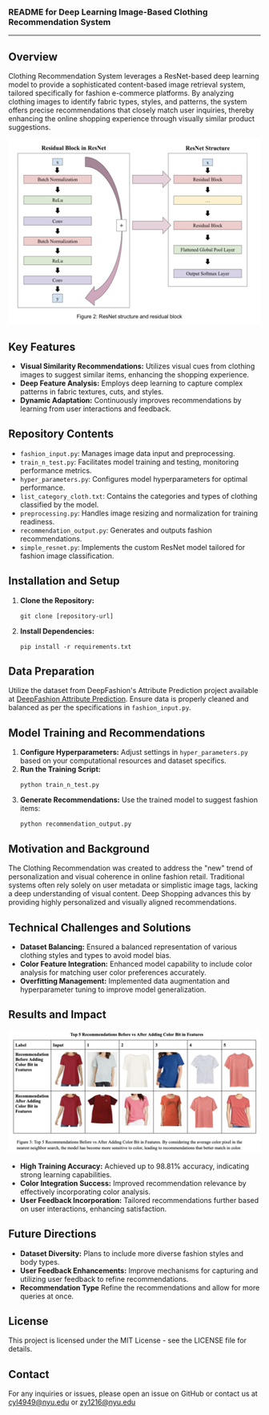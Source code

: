 ### README for Deep Learning Image-Based Clothing Recommendation System

---



## Overview
Clothing Recommendation System leverages a ResNet-based deep learning model to provide a sophisticated content-based image retrieval system, tailored specifically for fashion e-commerce platforms. By analyzing clothing images to identify fabric types, styles, and patterns, the system offers precise recommendations that closely match user inquiries, thereby enhancing the online shopping experience through visually similar product suggestions.

![Image](images/Design.png)

## Key Features
- **Visual Similarity Recommendations:** Utilizes visual cues from clothing images to suggest similar items, enhancing the shopping experience.
- **Deep Feature Analysis:** Employs deep learning to capture complex patterns in fabric textures, cuts, and styles.
- **Dynamic Adaptation:** Continuously improves recommendations by learning from user interactions and feedback.

## Repository Contents
- `fashion_input.py`: Manages image data input and preprocessing.
- `train_n_test.py`: Facilitates model training and testing, monitoring performance metrics.
- `hyper_parameters.py`: Configures model hyperparameters for optimal performance.
- `list_category_cloth.txt`: Contains the categories and types of clothing classified by the model.
- `preprocessing.py`: Handles image resizing and normalization for training readiness.
- `recommendation_output.py`: Generates and outputs fashion recommendations.
- `simple_resnet.py`: Implements the custom ResNet model tailored for fashion image classification.

## Installation and Setup
1. **Clone the Repository:**
   ```
   git clone [repository-url]
   ```
2. **Install Dependencies:**
   ```
   pip install -r requirements.txt
   ```

## Data Preparation
Utilize the dataset from DeepFashion's Attribute Prediction project available at [DeepFashion Attribute Prediction](https://mmlab.ie.cuhk.edu.hk/projects/DeepFashion/AttributePrediction.html). Ensure data is properly cleaned and balanced as per the specifications in `fashion_input.py`.

## Model Training and Recommendations
1. **Configure Hyperparameters:**
   Adjust settings in `hyper_parameters.py` based on your computational resources and dataset specifics.
2. **Run the Training Script:**
   ```
   python train_n_test.py
   ```
3. **Generate Recommendations:**
   Use the trained model to suggest fashion items:
   ```
   python recommendation_output.py
   ```

## Motivation and Background
The Clothing Recommendation was created to address the "new" trend of personalization and visual coherence in online fashion retail. Traditional systems often rely solely on user metadata or simplistic image tags, lacking a deep understanding of visual content. Deep Shopping advances this by providing highly personalized and visually aligned recommendations.

## Technical Challenges and Solutions
- **Dataset Balancing:** Ensured a balanced representation of various clothing styles and types to avoid model bias.
- **Color Feature Integration:** Enhanced model capability to include color analysis for matching user color preferences accurately.
- **Overfitting Management:** Implemented data augmentation and hyperparameter tuning to improve model generalization.

## Results and Impact

![Image](images/Outcomes.png)

- **High Training Accuracy:** Achieved up to 98.81% accuracy, indicating strong learning capabilities.
- **Color Integration Success:** Improved recommendation relevance by effectively incorporating color analysis.
- **User Feedback Incorporation:** Tailored recommendations further based on user interactions, enhancing satisfaction.

## Future Directions
- **Dataset Diversity:** Plans to include more diverse fashion styles and body types.
- **User Feedback Enhancements:** Improve mechanisms for capturing and utilizing user feedback to refine recommendations.
- **Recommendation Type** Refine the recommendations and allow for more queries at once. 

## License
This project is licensed under the MIT License - see the LICENSE file for details.

## Contact
For any inquiries or issues, please open an issue on GitHub or contact us at cyl4949@nyu.edu or zy1216@nyu.edu

